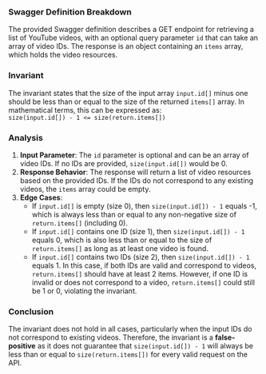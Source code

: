### Swagger Definition Breakdown
The provided Swagger definition describes a GET endpoint for retrieving a list of YouTube videos, with an optional query parameter `id` that can take an array of video IDs. The response is an object containing an `items` array, which holds the video resources.

### Invariant
The invariant states that the size of the input array `input.id[]` minus one should be less than or equal to the size of the returned `items[]` array. In mathematical terms, this can be expressed as:  
`size(input.id[]) - 1 <= size(return.items[])`

### Analysis
1. **Input Parameter**: The `id` parameter is optional and can be an array of video IDs. If no IDs are provided, `size(input.id[])` would be 0.
2. **Response Behavior**: The response will return a list of video resources based on the provided IDs. If the IDs do not correspond to any existing videos, the `items` array could be empty.
3. **Edge Cases**:  
   - If `input.id[]` is empty (size 0), then `size(input.id[]) - 1` equals -1, which is always less than or equal to any non-negative size of `return.items[]` (including 0).
   - If `input.id[]` contains one ID (size 1), then `size(input.id[]) - 1` equals 0, which is also less than or equal to the size of `return.items[]` as long as at least one video is found.
   - If `input.id[]` contains two IDs (size 2), then `size(input.id[]) - 1` equals 1. In this case, if both IDs are valid and correspond to videos, `return.items[]` should have at least 2 items. However, if one ID is invalid or does not correspond to a video, `return.items[]` could still be 1 or 0, violating the invariant.

### Conclusion
The invariant does not hold in all cases, particularly when the input IDs do not correspond to existing videos. Therefore, the invariant is a **false-positive** as it does not guarantee that `size(input.id[]) - 1` will always be less than or equal to `size(return.items[])` for every valid request on the API.
